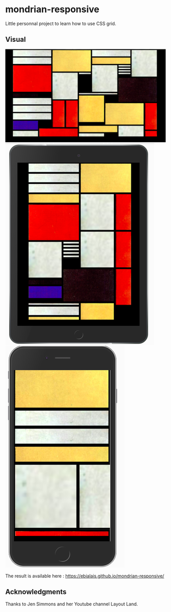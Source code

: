 # mondrian-responsive

Little personnal project to learn how to use CSS grid.

## Visual

![Laptop View](img/Screenshots/Screenshot_big.png)
![iPad View](img/Screenshots/Screenshot_medium.png)
![iPhone View](img/Screenshots/Screenshot_little.png)

The result is available here : https://ebialais.github.io/mondrian-responsive/

## Acknowledgments
Thanks to Jen Simmons and her Youtube channel Layout Land.
